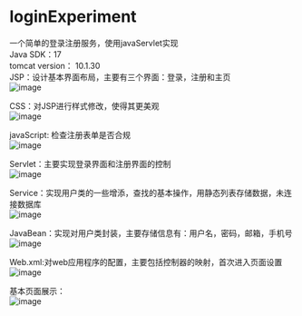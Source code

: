 # loginExperiment
一个简单的登录注册服务，使用javaServlet实现  
Java SDK：17  
tomcat version： 10.1.30  
JSP：设计基本界面布局，主要有三个界面：登录，注册和主页  
![image](https://github.com/user-attachments/assets/2a2212af-0296-495c-88f3-4338848d6fc4)  

CSS：对JSP进行样式修改，使得其更美观  
![image](https://github.com/user-attachments/assets/5a9d8a25-8027-400c-9952-b9e2842a58b0)  

javaScript: 检查注册表单是否合规  
![image](https://github.com/user-attachments/assets/9b3a6ba4-85a0-43d2-b361-fea370b892b9)  

Servlet：主要实现登录界面和注册界面的控制  
![image](https://github.com/user-attachments/assets/c7851ec1-b7eb-4293-8270-bd16368d2337)  

Service：实现用户类的一些增添，查找的基本操作，用静态列表存储数据，未连接数据库  
![image](https://github.com/user-attachments/assets/2233765b-646c-4617-86c4-f674faace707)  

JavaBean：实现对用户类封装，主要存储信息有：用户名，密码，邮箱，手机号  
![image](https://github.com/user-attachments/assets/35d50864-bc90-4b10-a20b-3936d41e815d)  

Web.xml:对web应用程序的配置，主要包括控制器的映射，首次进入页面设置  
![image](https://github.com/user-attachments/assets/631e2824-07ab-47b1-a8d2-1c6ab9004b36)  

基本页面展示：  
![image](https://github.com/user-attachments/assets/d7ec370d-7b63-41f2-972b-d4b63be3dfc3)  
